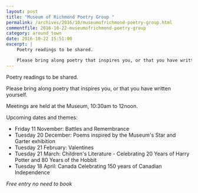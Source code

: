 ```yaml
---
layout: post
title: "Museum of Richmond Poetry Group "
permalink: /archives/2016/10/museumofrichmond-poetry-group.html
commentfile: 2016-10-22-museumofrichmond-poetry-group
category: around_town
date: 2016-10-22 15:51:00
excerpt: |
    Poetry readings to be shared.

    Please bring along poetry that inspires you, or that you have written yourself.
---
```


Poetry readings to be shared.

Please bring along poetry that inspires you, or that you have written yourself.

Meetings are held at the Museum, 10:30am to 12noon.

Upcoming dates and themes:

-   Friday 11 November: Battles and Remembrance
-   Tuesday 20 December: Poems inspired by the Museum's Star and Garter exhibition
-   Tuesday 21 February: Valentines
-   Tuesday 21 March: Children's Literature - Celebrating 20 Years of Harry Potter and 80 Years of the Hobbit
-   Tuesday 18 April: Canada Celebrating 150 years of Canadian Independence

*Free entry no need to book*
